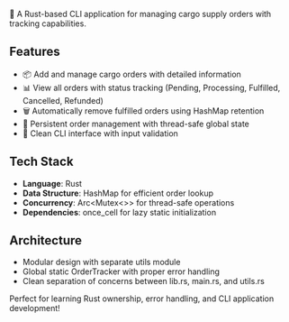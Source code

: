 🚢 A Rust-based CLI application for managing cargo supply orders with tracking capabilities.

## Features
- 📦 Add and manage cargo orders with detailed information
- 📊 View all orders with status tracking (Pending, Processing, Fulfilled, Cancelled, Refunded)
- 🗑️ Automatically remove fulfilled orders using HashMap retention
- 🔄 Persistent order management with thread-safe global state
- 🎯 Clean CLI interface with input validation

## Tech Stack
- **Language**: Rust
- **Data Structure**: HashMap for efficient order lookup
- **Concurrency**: Arc<Mutex<>> for thread-safe operations
- **Dependencies**: once_cell for lazy static initialization

## Architecture
- Modular design with separate utils module
- Global static OrderTracker with proper error handling
- Clean separation of concerns between lib.rs, main.rs, and utils.rs

Perfect for learning Rust ownership, error handling, and CLI application development!
